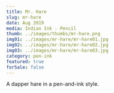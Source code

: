 ```yaml
---
title: Mr. Hare
slug: mr-hare
date: Aug 2019
media: Indian Ink - Pencil
thumb: ../images/thumbs/mr-hare.png
img01: ../images/mr-hare/mr-hare01.jpg
img02: ../images/mr-hare/mr-hare02.jpg
img03: ../images/mr-hare/mr-hare03.jpg
category: pen-ink
featured: true
forSale: false
---
```


A dapper hare in a pen-and-ink style.